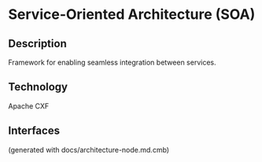 # Service-Oriented Architecture (SOA)
## Description
Framework for enabling seamless integration between services.

## Technology
Apache CXF


## Interfaces


(generated with docs/architecture-node.md.cmb)

